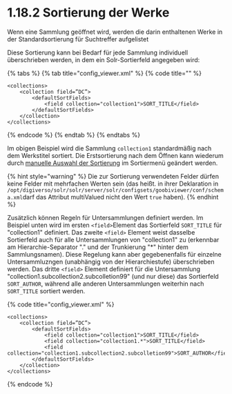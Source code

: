 # 1.18.2 Sortierung der Werke

Wenn eine Sammlung geöffnet wird, werden die darin enthaltenen Werke in der Standardsortierung für Suchtreffer aufgelistet

Diese Sortierung kann bei Bedarf für jede Sammlung individuell überschrieben werden, in dem ein Solr-Sortierfeld angegeben wird:

{% tabs %}
{% tab title="config\_viewer.xml" %}
{% code title="" %}
```markup
<collections>
    <collection field=”DC”>
        <defaultSortFields>
            <field collection="collection1">SORT_TITLE</field>
        </defaultSortFields>
    </collection>
</collections>
```
{% endcode %}
{% endtab %}
{% endtabs %}

Im obigen Beispiel wird die Sammlung `collection1` standardmäßig nach dem Werkstitel sortiert. Die Erstsortierung nach dem Öffnen kann wiederum durch [manuelle Auswahl der Sortierung](../17/1.md) im Sortiermenü geändert werden.

{% hint style="warning" %}
Die zur Sortierung verwendeten Felder dürfen keine Felder mit mehrfachen Werten sein \(das heißt. in ihrer Deklaration in `/opt/digiverso/solr/solr/server/solr/configsets/goobiviewer/conf/schema.xml`darf das Attribut multiValued nicht den Wert `true` haben\).
{% endhint %}

Zusätzlich können Regeln für Untersammlungen definiert werden. Im Beispiel unten wird im ersten `<field>`Element das Sortierfeld `SORT_TITLE` für "collection1" definiert. Das zweite `<field>` Element weist dasselbe Sortierfeld auch für alle Untersammlungen von "collection1" zu \(erkennbar am Hierarchie-Separator "." und der Trunkierung "\*" hinter dem Sammlungsnamen\). Diese Regelung kann aber gegebenenfalls für einzelne Untersammluzngen \(unabhängig von der Hierarchiestufe\) überschrieben werden. Das dritte `<field>` Element definiert für die Untersammlung "collection1.subcollection2.subcolletion99" \(und nur diese\) das Sortierfeld `SORT_AUTHOR`, während alle anderen Untersammlungen weiterhin nach `SORT_TITLE` sortiert werden. 

{% code title="config\_viewer.xml" %}
```markup
<collections>
    <collection field=”DC”>
        <defaultSortFields>
            <field collection="collection1">SORT_TITLE</field>
            <field collection="collection1.*">SORT_TITLE</field>
            <field collection="collection1.subcollection2.subcolletion99">SORT_AUTHOR</field>   
        </defaultSortFields>
    </collection>
</collections>
```
{% endcode %}

